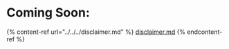 # Coming Soon:

{% content-ref url="../../../disclaimer.md" %}
[disclaimer.md](../../../disclaimer.md)
{% endcontent-ref %}
